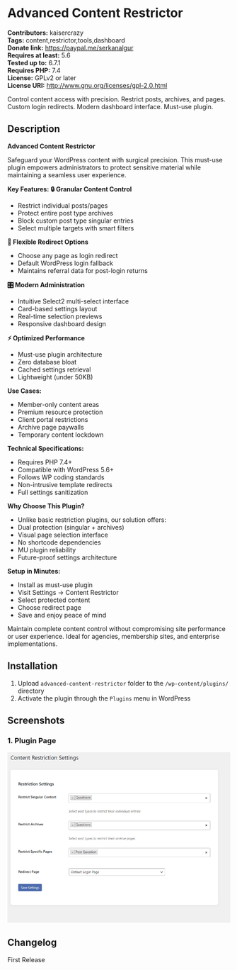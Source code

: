 # Advanced Content Restrictor

**Contributors:** kaisercrazy \
**Tags:** content,restrictor,tools,dashboard \
**Donate link:** https://paypal.me/serkanalgur \
**Requires at least:** 5.6 \
**Tested up to:** 6.7.1 \
**Requires PHP:** 7.4 \
**License:** GPLv2 or later \
**License URI:** http://www.gnu.org/licenses/gpl-2.0.html

Control content access with precision. Restrict posts, archives, and pages. Custom login redirects. Modern dashboard interface. Must-use plugin.

## Description

**Advanced Content Restrictor**

Safeguard your WordPress content with surgical precision. This must-use plugin empowers administrators to protect sensitive material while maintaining a seamless user experience.

**Key Features:**
**🔒 Granular Content Control**

* Restrict individual posts/pages
* Protect entire post type archives
* Block custom post type singular entries
* Select multiple targets with smart filters

**🔄 Flexible Redirect Options**

* Choose any page as login redirect
* Default WordPress login fallback
* Maintains referral data for post-login returns

**🎛 Modern Administration**

* Intuitive Select2 multi-select interface
* Card-based settings layout
* Real-time selection previews
* Responsive dashboard design

**⚡ Optimized Performance**

* Must-use plugin architecture
* Zero database bloat
* Cached settings retrieval
* Lightweight (under 50KB)

**Use Cases:**

* Member-only content areas
* Premium resource protection
* Client portal restrictions
* Archive page paywalls
* Temporary content lockdown

**Technical Specifications:**

* Requires PHP 7.4+
* Compatible with WordPress 5.6+
* Follows WP coding standards
* Non-intrusive template redirects
* Full settings sanitization

**Why Choose This Plugin?**

* Unlike basic restriction plugins, our solution offers:
* Dual protection (singular + archives)
* Visual page selection interface
* No shortcode dependencies
* MU plugin reliability
* Future-proof settings architecture

**Setup in Minutes:**

* Install as must-use plugin
* Visit Settings → Content Restrictor
* Select protected content
* Choose redirect page
* Save and enjoy peace of mind

Maintain complete content control without compromising site performance or user experience. Ideal for agencies, membership sites, and enterprise implementations.

## Installation

1. Upload `advanced-content-restrictor` folder to the `/wp-content/plugins/` directory
2. Activate the plugin through the `Plugins` menu in WordPress

## Screenshots

### 1. Plugin Page

!["Settings Page"](screenshot.png)


## Changelog

First Release

